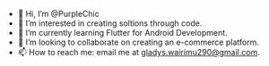 - 👋 Hi, I’m @PurpleChic
- 👀 I’m interested in creating soltions through code.
- 🌱 I’m currently learning Flutter for Android Development.
- 💞️ I’m looking to collaborate on creating an e-commerce platform.
- 📫 How to reach me: email me at gladys.wairimu290@gmail.com.

<!---
PurpleChic/PurpleChic is a ✨ special ✨ repository because its `README.md` (this file) appears on your GitHub profile.
You can click the Preview link to take a look at your changes.
--->
